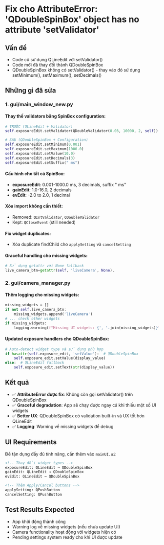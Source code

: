 # Fix cho AttributeError: 'QDoubleSpinBox' object has no attribute 'setValidator'

## Vấn đề
- Code cũ sử dụng QLineEdit với setValidator()
- Code mới đã thay đổi thành QDoubleSpinBox
- QDoubleSpinBox không có setValidator() - thay vào đó sử dụng setMinimum(), setMaximum(), setDecimals()

## Những gì đã sửa

### 1. **gui/main_window_new.py**

#### Thay thế validators bằng SpinBox configuration:
```python
# TRƯỚC (QLineEdit + Validator)
self.exposureEdit.setValidator(QDoubleValidator(0.03, 10000, 2, self))

# SAU (QDoubleSpinBox + Configuration)  
self.exposureEdit.setMinimum(0.001)
self.exposureEdit.setMaximum(1000.0)
self.exposureEdit.setValue(10.0)
self.exposureEdit.setDecimals(3)
self.exposureEdit.setSuffix(" ms")
```

#### Cấu hình cho tất cả SpinBox:
- **exposureEdit**: 0.001-1000.0 ms, 3 decimals, suffix " ms"
- **gainEdit**: 1.0-16.0, 2 decimals  
- **evEdit**: -2.0 to 2.0, 1 decimal

#### Xóa import không cần thiết:
- Removed: `QIntValidator`, `QDoubleValidator`
- Kept: `QCloseEvent` (still needed)

#### Fix widget duplicates:
- Xóa duplicate findChild cho `applySetting` và `cancelSetting`

#### Graceful handling cho missing widgets:
```python
# Sử dụng getattr với None fallback
live_camera_btn=getattr(self, 'liveCamera', None),
```

### 2. **gui/camera_manager.py**

#### Thêm logging cho missing widgets:
```python
missing_widgets = []
if not self.live_camera_btn:
    missing_widgets.append('liveCamera')
# ... check other widgets
if missing_widgets:
    logging.warning(f"Missing UI widgets: {', '.join(missing_widgets)}")
```

#### Updated exposure handlers cho QDoubleSpinBox:
```python
# Auto-detect widget type và sử dụng phù hợp
if hasattr(self.exposure_edit, 'setValue'):  # QDoubleSpinBox
    self.exposure_edit.setValue(display_value)
else:  # QLineEdit fallback
    self.exposure_edit.setText(str(display_value))
```

## Kết quả
- ✅ **AttributeError được fix**: Không còn gọi setValidator() trên QDoubleSpinBox
- ✅ **Graceful degradation**: App sẽ chạy được ngay cả khi thiếu một số UI widgets
- ✅ **Better UX**: QDoubleSpinBox có validation built-in và UX tốt hơn QLineEdit
- ✅ **Logging**: Warning về missing widgets để debug

## UI Requirements
Để tận dụng đầy đủ tính năng, cần thêm vào `mainUI.ui`:

```xml
<!-- Thay đổi widget types -->
exposureEdit: QLineEdit → QDoubleSpinBox
gainEdit: QLineEdit → QDoubleSpinBox  
evEdit: QLineEdit → QDoubleSpinBox

<!-- Thêm Apply/Cancel buttons -->
applySetting: QPushButton
cancelSetting: QPushButton
```

## Test Results Expected
- App khởi động thành công
- Warning log về missing widgets (nếu chưa update UI)
- Camera functionality hoạt động với widgets hiện có
- Pending settings system ready cho khi UI được update
